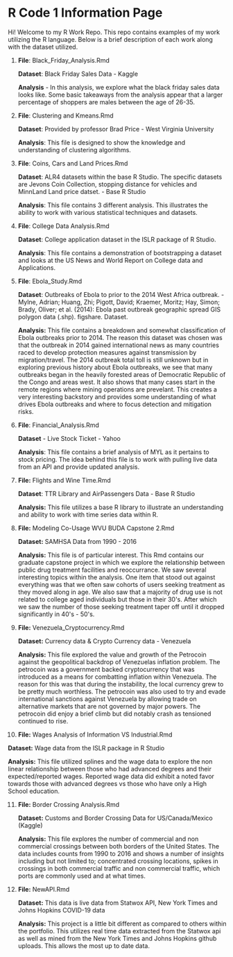 # R Code 1 Information Page

Hi! Welcome to my R Work Repo. This repo contains examples of my work utilizing the R language. Below is a brief description of each work along with the dataset utilized. 

1) <b>File</b>: Black_Friday_Analysis.Rmd

   <b>Dataset</b>: Black Friday Sales Data - Kaggle

   <b>Analysis</b> - In this analysis, we explore what the black friday sales data looks like. Some basic takeaways from the analysis appear that a larger percentage of shoppers are males between the age of 26-35.

2) <b>File</b>: Clustering and Kmeans.Rmd

   <b>Dataset</b>: Provided by professor Brad Price - West Virginia University

   <b>Analysis</b>: This file is designed to show the knowledge and understanding of clustering algorithms. 

3) <b>File</b>: Coins, Cars and Land Prices.Rmd

   <b>Dataset</b>: ALR4 datasets within the base R Studio. The specific datasets are Jevons Coin Collection, stopping distance for vehicles and MinnLand Land price datset. - Base R Studio

   <b>Analysis</b>: This file contains 3 different analysis. This illustrates the ability to work with various statistical techniques and datasets.

4) <b>File</b>: College Data Analysis.Rmd

   <b>Dataset</b>: College application dataset in the ISLR package of R Studio.

   <b>Analysis</b>: This file contains a demonstration of bootstrapping a dataset and looks at the US News and World Report on College data and Applications. 

5) <b>File</b>: Ebola_Study.Rmd

   <b>Dataset</b>: Outbreaks of Ebola to prior to the 2014 West Africa outbreak. - Mylne, Adrian; Huang, Zhi; Pigott, David; Kraemer, Moritz; Hay, Simon; Brady, Oliver; et al. (2014): Ebola past outbreak geographic spread GIS polygon data (.shp). figshare. Dataset.

   <b>Analysis:</b> This file contains a breakdown and somewhat classification of Ebola outbreaks prior to 2014. The reason this dataset was chosen was that the outbreak in 2014 gained international news as many countries raced to develop protection measures against transmission by migration/travel. The 2014 outbreak total toll is still unknown but in exploring previous history about Ebola outbreaks, we see that many outbreaks began in the heavily forested areas of Democratic Republic of the Congo and areas west. It also shows that many cases start in the remote regions where mining operations are prevelant. This creates a very interesting backstory and provides some understanding of what drives Ebola outbreaks and where to focus detection and mitigation risks.

6) <b>File</b>: Financial_Analysis.Rmd

   <b>Dataset</b> - Live Stock Ticket - Yahoo

   <b>Analysis</b>: This file contains a brief analysis of MYL as it pertains to stock pricing. The idea behind this file is to work with pulling live data from an API and provide updated analysis.

7) <b>File:</b> Flights and Wine Time.Rmd

   <b>Dataset</b>: TTR Library and AirPassengers Data - Base R Studio

   <b>Analysis:</b> This file utilizes a base R library to illustrate an understanding and ability to work with time series data within R. 

8) <b>File:</b> Modeling Co-Usage WVU BUDA Capstone 2.Rmd

   <b>Dataset:</b> SAMHSA Data from 1990 - 2016

   <b>Analysis:</b> This file is of particular interest. This Rmd contains our graduate capstone project in which we explore the relationship between public drug treatment facilities and reoccurrance. We saw several interesting topics within the analysis. One item that stood out against everything was that we often saw cohorts of users seeking treatment as they moved along in age. We also saw that a majority of drug use is not related to college aged individuals but those in their 30's. After which we saw the number of those seeking treatment taper off until it dropped significantly in 40's - 50's.

9) <b>File:</b> Venezuela_Cryptocurrency.Rmd

   <b>Dataset:</b> Currency data & Crypto Currency data - Venezuela

   <b>Analysis:</b> This file explored the value and growth of the Petrocoin against the geopolitical backdrop of Venezuelas inflation problem. The petrocoin was a government backed cryptocurrency that was introduced as a means for combatting inflation within Venezuela. The reason for this was that during the instability, the local currency grew to be pretty much worthless. The petrocoin was also used to try and evade international sanctions against Venezuela by allowing trade on alternative markets that are not governed by major powers. The petrocoin did enjoy a brief climb but did notably crash as tensioned continued to rise. 

10) <b>File:</b> Wages Analysis of Information VS Industrial.Rmd

   <b>Dataset:</b> Wage data from the ISLR package in R Studio

   <b>Analysis:</b> This file utilized splines and the wage data to explore the non linear relationship between those who had advanced degrees and their expected/reported wages. Reported wage data did exhibit a noted favor towards those with advanced degrees vs those who have only a High School education. 

11) <b>File:</b> Border Crossing Analysis.Rmd

    <b>Dataset:</b> Customs and Border Crossing Data for US/Canada/Mexico (Kaggle)
    
    <b>Analysis:</b> This file explores the number of commercial and non commercial crossings between both borders of the United States. The data includes counts from 1990 to 2016 and shows a number of insights including but not limited to; concentrated crossing locations, spikes in crossings in both commercial traffic and non commercial traffic, which ports are commonly used and at what times. 

12) <b>File:</b> NewAPI.Rmd

    <b>Dataset:</b> This data is live data from Statwox API, New York Times and Johns Hopkins COVID-19 data
    
    <b>Analysis:</b> This project is a little bit different as compared to others within the portfolio. This utilizes real time data extracted from the Statwox api as well as mined from the New York Times and Johns Hopkins github uploads. This allows the most up to date data.

